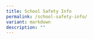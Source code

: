```yaml
---
title: School Safety Info
permalink: /school-safety-info/
variant: markdown
description: ""
---
```

